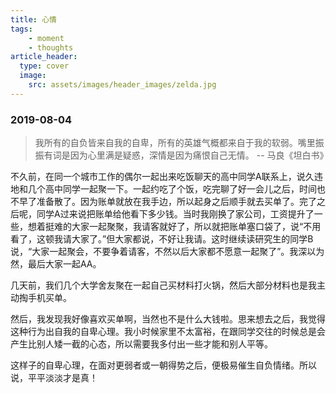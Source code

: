 ```yaml
---
title: 心情
tags: 
    - moment
    - thoughts
article_header:
  type: cover
  image:
    src: assets/images/header_images/zelda.jpg
---
```


### 2019-08-04

> 我所有的自负皆来自我的自卑，所有的英雄气概都来自于我的软弱。嘴里振振有词是因为心里满是疑惑，深情是因为痛恨自己无情。      -- 马良《坦白书》

不久前，在同一个城市工作的偶尔一起出来吃饭聊天的高中同学A联系上，说久违地和几个高中同学一起聚一下。一起约吃了个饭，吃完聊了好一会儿之后，时间也不早了准备散了。因为账单就放在我手边，所以起身之后顺手就去买单了。完了之后呢，同学A过来说把账单给他看下多少钱。当时我刚换了家公司，工资提升了一些，想着挺难的大家一起聚聚，我请客就好了，所以就把账单塞口袋了，说“不用看了，这顿我请大家了。”但大家都说，不好让我请。这时继续读研究生的同学B说，“大家一起聚会，不要争着请客，不然以后大家都不愿意一起聚了”。我深以为然，最后大家一起AA。

几天前，我们几个大学舍友聚在一起自己买材料打火锅，然后大部分材料也是我主动掏手机买单。

然后，我发现我好像喜欢买单啊，当然也不是什么大钱啦。思来想去之后，我觉得这种行为出自我的自卑心理。我小时候家里不太富裕，在跟同学交往的时候总是会产生比别人矮一截的心态，所以需要我多付出一些才能和别人平等。

这样子的自卑心理，在面对更弱者或一朝得势之后，便极易催生自负情绪。所以说，平平淡淡才是真！ 